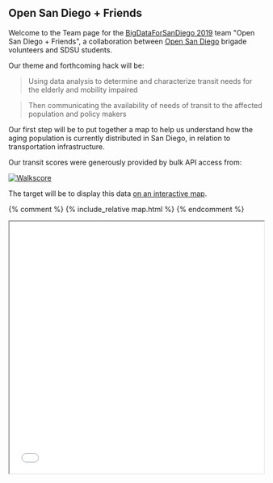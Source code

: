 ## Open San Diego + Friends

Welcome to the Team page for the [BigDataForSanDiego 2019](https://bigdataforsandiego.github.io) team "Open San Diego + Friends", a collaboration between [Open San Diego](https://opensandiego.org) brigade volunteers and SDSU students.

Our theme and forthcoming hack will be:

> Using data analysis to determine and characterize transit needs for the elderly and mobility impaired

> Then communicating the availability of needs of transit to the affected population and policy makers

Our first step will be to put together a map to help us understand how the aging population is currently distributed in San Diego, in relation to transportation infrastructure.

Our transit scores were generously provided by bulk API access from:

<a href="https://www.walkscore.com"/>
    <img src="https://cdn2.walk.sc/2/images/walk-score-x2.png" alt="Walkscore" />
</a>

The target will be to display this data [on an interactive map](d3data.html).

{% comment %}
{% include_relative map.html %}
{% endcomment %}

<iframe src="d3data.html" width="100%" height="500px">
</iframe>
